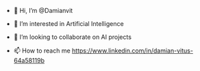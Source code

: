 - 👋 Hi, I’m @Damianvit
- 👀 I’m interested in Artificial Intelligence 

- 💞️ I’m looking to collaborate on AI projects
- 📫 How to reach me https://www.linkedin.com/in/damian-vitus-64a58119b

<!---
Damianvit/Damianvit is a ✨ special ✨ repository because its `README.md` (this file) appears on your GitHub profile.
You can click the Preview link to take a look at your changes.
--->
